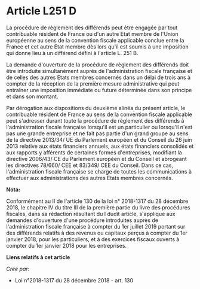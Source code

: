# Article L251 D

La procédure de règlement des différends peut être engagée par tout contribuable résident de France ou d'un autre Etat membre
de l'Union européenne au sens de la convention fiscale applicable conclue entre la France et cet autre Etat membre dès lors
qu'il est soumis à une imposition qui donne lieu à un différend défini à l'article L. 251 B.

La demande d'ouverture de la procédure de règlement des différends doit être introduite simultanément auprès de
l'administration fiscale française et de celles des autres Etats membres concernés dans un délai de trois ans à compter de la
réception de la première mesure administrative qui peut entraîner une imposition immédiate ou future déterminée dans son
principe et dans son montant.

Par dérogation aux dispositions du deuxième alinéa du présent article, le contribuable résident de France au sens de la
convention fiscale applicable peut s'adresser durant toute la procédure de règlement des différends à l'administration
fiscale française lorsqu'il est un particulier ou lorsqu'il n'est pas une grande entreprise et ne fait pas partie d'un grand
groupe au sens de la directive 2013/34/ UE du Parlement européen et du Conseil du 26 juin 2013 relative aux états financiers
annuels, aux états financiers consolidés et aux rapports y afférents de certaines formes d'entreprises, modifiant la
directive 2006/43/ CE du Parlement européen et du Conseil et abrogeant les directives 78/660/ CEE et 83/349/ CEE du Conseil.
Dans ce cas, l'administration fiscale française se charge de toutes les communications à effectuer aux administrations des
autres Etats membres concernés.

**Nota:**

Conformément au II de l'article 130 de la loi n° 2018-1317 du 28 décembre 2018, le chapitre IV du titre III de la première
partie du livre des procédures fiscales, dans sa rédaction résultant du I dudit article, s'applique aux demandes d'ouverture
d'une procédure introduites auprès de l'administration fiscale française à compter du 1er juillet 2019 portant sur des
différends relatifs à des revenus ou capitaux perçus à compter du 1er janvier 2018, pour les particuliers, et à des exercices
fiscaux ouverts à compter du 1er janvier 2018 pour les entreprises.

**Liens relatifs à cet article**

_Créé par_:

  - Loi n°2018-1317 du 28 décembre 2018 - art. 130
